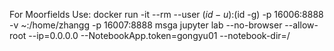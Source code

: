 For Moorfields Use:
docker run -it --rm --user $(id -u):$(id -g) -p 16006:8888 -v ~:/home/zhangg -p 16007:8888 msga jupyter lab --no-browser --allow-root --ip=0.0.0.0 --NotebookApp.token=gongyu01 --notebook-dir=/